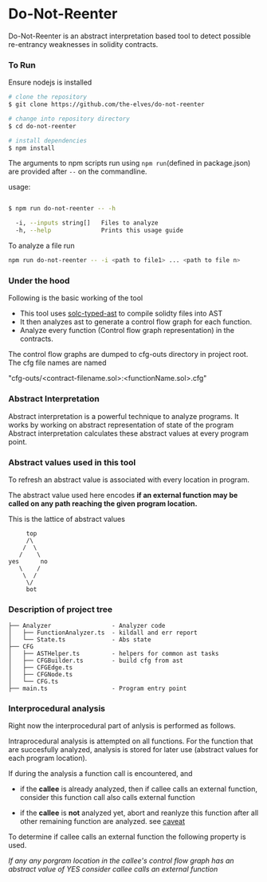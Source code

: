# Do-Not-Reenter
Do-Not-Reenter is an abstract interpretation based tool to detect possible re-entrancy weaknesses in solidity contracts.

### To Run
Ensure nodejs is installed

```bash
# clone the repository
$ git clone https://github.com/the-elves/do-not-reenter

# change into repository directory
$ cd do-not-reenter

# install dependencies
$ npm install
```

The arguments to npm scripts run using ```npm run```(defined in package.json) are provided after ``` -- ``` on the commandline.

usage:
```bash 

$ npm run do-not-reenter -- -h

  -i, --inputs string[]   Files to analyze        
  -h, --help              Prints this usage guide 

```

To analyze a file run

```bash
npm run do-not-reenter -- -i <path to file1> ... <path to file n>
```

### Under the hood
Following is the basic working of the tool
- This tool uses [solc-typed-ast](https://github.com/ConsenSys/solc-typed-ast) to compile solidty files into AST
- It then analyzes ast to generate a control flow graph for each function. 
- Analyze every function (Control flow graph representation) in the contracts.

The control flow graphs are dumped to cfg-outs directory in project root. 
The cfg file names are named 

"cfg-outs/<contract-filename.sol>:<functionName.sol>.cfg"

### Abstract Interpretation
Abstract interpretation is a powerful technique to analyze programs. It works by working on abstract representation of state of the program Abstract interpretation calculates these abstract values at every program point.


### Abstract values used in this tool
To refresh an abstract value is associated with every location in program.

The abstract value used here encodes **if an external function may be called on any path reaching the given program location.**

This is the lattice of abstract values 


         top
         /\
        /  \
       /    \
    yes      no
       \    /
        \  /
         \/
         bot


### Description of project tree

```
├── Analyzer                 - Analyzer code
│   ├── FunctionAnalyzer.ts  - kildall and err report
│   └── State.ts             - Abs state    
├── CFG
│   ├── ASTHelper.ts         - helpers for common ast tasks
│   ├── CFGBuilder.ts        - build cfg from ast
│   ├── CFGEdge.ts
│   ├── CFGNode.ts
│   └── CFG.ts 
├── main.ts                  - Program entry point
```

### Interprocedural analysis
Right now the interprocedural part of anlysis is performed as follows.

Intraprocedural analysis is attempted on all functions. For the function that are succesfully analyzed, analysis is stored for later use (abstract values for each program location).

If during the analysis a function call is encountered, and
 - if the **callee** is already analyzed, then if callee calls an external function, consider this function call also calls external function

 - if the **callee** is **not** analyzed yet, abort and reanlyze this function after all other remaining function are analyzed. see [caveat](caveats.md)

To determine if callee calls an external function the following property is used.

*If any any porgram location in the callee's control flow graph has an abstract value of YES consider callee calls an external function*